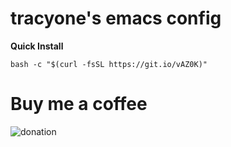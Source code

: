 # tracyone's emacs config

**Quick Install**

```
bash -c "$(curl -fsSL https://git.io/vAZ0K)"
```

# Buy me a coffee

![donation](https://cloud.githubusercontent.com/assets/4246425/24827592/553bc732-1c7f-11e7-8207-284cccbc2e5c.jpg)
